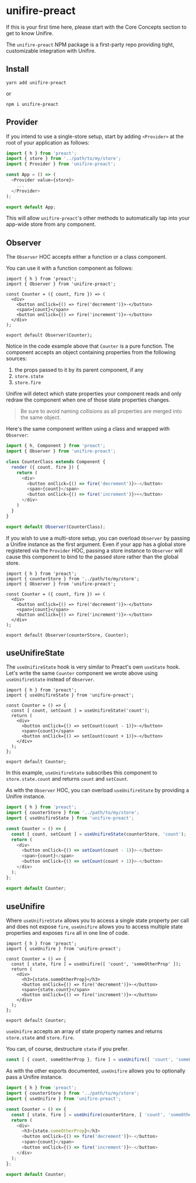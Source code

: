 # unifire-preact

If this is your first time here, please start with the Core Concepts section to get to know Unifire.

The `unifire-preact` NPM package is a first-party repo providing tight, customizable integration with Unifire.


## Install

```
yarn add unifire-preact
```

or

```
npm i unifire-preact
```

## Provider

If you intend to use a single-store setup, start by adding `<Provider>` at the root of your application as follows:

```js
import { h } from 'preact';
import { store } from '../path/to/my/store';
import { Provider } from 'unifire-preact';

const App = () => (
  <Provider value={store}>
    ...
  </Provider>
);

export default App;
```

This will allow `unifire-preact`'s other methods to automatically tap into your app-wide store from any component.

## Observer

The `Observer` HOC accepts either a function or a class component.

You can use it with a function component as follows:

```js{2,12}
import { h } from 'preact';
import { Observer } from 'unifire-preact';

const Counter = ({ count, fire }) => (
  <div>
    <button onClick={() => fire('decrement')}>-</button>
    <span>{count}</span>
    <button onClick={() => fire('increment')}>-</button>
  </div>
);

export default Observer(Counter);
```

Notice in the code example above that `Counter` is a pure function. The component accepts an object containing properties from the following sources:

1. the props passed to it by its parent component, if any
2. `store.state`
3. `store.fire`

Unifire will detect which state properties your component reads and only redraw the component when one of those state properties changes.

> Be sure to avoid naming collisions as all properties are merged into the same object.

Here's the same component written using a class and wrapped with `Observer`:

```js
import { h, Component } from 'preact';
import { Observer } from 'unifire-preact';

class CounterClass extends Component {
  render ({ count, fire }) {
    return (
      <div>
        <button onClick={() => fire('decrement')}>-</button>
        <span>{count}</span>
        <button onClick={() => fire('increment')}>+</button>
      </div>
    )
  }
}

export default Observer(CounterClass);
```

If you wish to use a multi-store setup, you can overload `Observer` by passing a Unifire instance as the first argument. Even if your app has a global store registered via the `Provider` HOC, passing a store instance to `Observer` will cause this component to bind to the passed store rather than the global store.

```js{2,13}
import { h } from 'preact';
import { counterStore } from '../path/to/my/store';
import { Observer } from 'unifire-preact';

const Counter = ({ count, fire }) => (
  <div>
    <button onClick={() => fire('decrement')}>-</button>
    <span>{count}</span>
    <button onClick={() => fire('increment')}>-</button>
  </div>
);

export default Observer(counterStore, Counter);
```

## useUnifireState

The `useUnifireState` hook is very similar to Preact's own `useState` hook. Let's write the same `Counter` component we wrote above using `useUnifireState` instead of `Observer`.

```js{5,8-10}
import { h } from 'preact';
import { useUnifireState } from 'unifire-preact';

const Counter = () => {
  const [ count, setCount ] = useUnifireState('count');
  return (
    <div>
      <button onClick={() => setCount(count - 1)}>-</button>
      <span>{count}</span>
      <button onClick={() => setCount(count + 1)}>-</button>
    </div>
  );
};

export default Counter;
```

In this example, `useUnifireState` subscribes this component to `store.state.count` and returns `count` and `setCount`.

As with the `Observer` HOC, you can overload `useUnifireState` by providing a Unifire instance.

```js
import { h } from 'preact';
import { counterStore } from '../path/to/my/store';
import { useUnifireState } from 'unifire-preact';

const Counter = () => {
  const [ count, setCount ] = useUnifireState(counterStore, 'count');
  return (
    <div>
      <button onClick={() => setCount(count - 1)}>-</button>
      <span>{count}</span>
      <button onClick={() => setCount(count + 1)}>-</button>
    </div>
  );
};

export default Counter;
```

## useUnifire

Where `useUnifireState` allows you to access a single state property per call and does not expose `fire`, `useUnifire` allows you to access multiple state properties and exposes `fire` all in one line of code.

```js{5,8-11}
import { h } from 'preact';
import { useUnifire } from 'unifire-preact';

const Counter = () => {
  const [ state, fire ] = useUnifire([ 'count', 'someOtherProp' ]);
  return (
    <div>
      <h3>{state.someOtherProp}</h3>
      <button onClick={() => fire('decrement')}>-</button>
      <span>{state.count}</span>
      <button onClick={() => fire('increment')}>-</button>
    </div>
  );
};

export default Counter;
```

`useUnifire` accepts an array of state property names and returns `store.state` and `store.fire`.

You can, of course, destructure `state` if you prefer.

```js
const [ { count, someOtherProp }, fire ] = useUnifire([ 'count', 'someOtherProp' ]);
```

As with the other exports documented, `useUnifire` allows you to optionally pass a Unifire instance.

```js
import { h } from 'preact';
import { counterStore } from '../path/to/my/store';
import { useUnifire } from 'unifire-preact';

const Counter = () => {
  const [ state, fire ] = useUnifire(counterStore, [ 'count', 'someOtherProp' ]);
  return (
    <div>
      <h3>{state.someOtherProp}</h3>
      <button onClick={() => fire('decrement')}>-</button>
      <span>{count}</span>
      <button onClick={() => fire('increment')}>-</button>
    </div>
  );
};

export default Counter;
```
